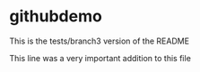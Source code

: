 # githubdemo


This is the tests/branch3 version of the README

This line was a very important addition to this file